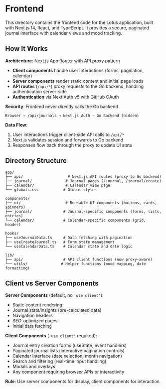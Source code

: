# Frontend

This directory contains the frontend code for the Lotus application, built with Next.js 14, React, and TypeScript. It provides a secure, paginated journal interface with calendar views and mood tracking.

## How It Works

**Architecture**: Next.js App Router with API proxy pattern
- **Client components** handle user interactions (forms, pagination, calendar)
- **Server components** render static content and initial page loads  
- **API routes** (`/api/*`) proxy requests to the Go backend, handling authentication server-side
- **Authentication** via Next Auth v5 with GitHub OAuth

**Security**: Frontend never directly calls the Go backend
```
Browser → /api/journals → Next.js Auth → Go Backend (hidden)
```

**Data Flow**: 
1. User interactions trigger client-side API calls to `/api/*`
2. Next.js validates session and forwards to Go backend  
3. Responses flow back through the proxy to update UI state

## Directory Structure

```
app/
├── api/                    # Next.js API routes (proxy to Go backend)
├── journal/               # Journal pages (/journal, /journal/create)
├── calendar/              # Calendar view page
└── globals.css           # Global styles

components/
├── ui/                    # Reusable UI components (buttons, cards, spinners)
├── journal/              # Journal-specific components (forms, lists, entries)
└── calendar/             # Calendar-specific components (grid, header)

hooks/
├── useJournalData.ts     # Data fetching with pagination
├── useCreateJournal.ts   # Form state management
└── useCalendarData.ts    # Calendar state and date logic

lib/
├── api/                  # API client functions (now proxy-aware)
└── utils/               # Helper functions (mood mapping, date formatting)
```

## Client vs Server Components

**Server Components** (default, no `'use client'`):
- Static content rendering
- Journal stats/insights (pre-calculated data)
- Navigation headers
- SEO-optimized pages
- Initial data fetching

**Client Components** (`'use client'` required):
- Journal entry creation forms (useState, event handlers)
- Paginated journal lists (interactive pagination controls)
- Calendar interface (date selection, month navigation)
- Search and filtering (real-time input handling)
- Modals and overlays
- Any component requiring browser APIs or interactivity

**Rule**: Use server components for display, client components for interaction.